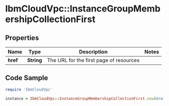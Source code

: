 # IbmCloudVpc::InstanceGroupMembershipCollectionFirst

## Properties

Name | Type | Description | Notes
------------ | ------------- | ------------- | -------------
**href** | **String** | The URL for the first page of resources | 

## Code Sample

```ruby
require 'IbmCloudVpc'

instance = IbmCloudVpc::InstanceGroupMembershipCollectionFirst.new(href: https://us-south.iaas.cloud.ibm.com/v1/instance_groups/7241e2a8-601f-11ea-8503-000c29475bed/memberships?limit&#x3D;20)
```


